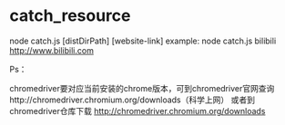 # catch_resource

node catch.js [distDirPath] [website-link]
example:
node catch.js bilibili http://www.bilibili.com

Ps：

chromedriver要对应当前安装的chrome版本，可到chromedriver官网查询http://chromedriver.chromium.org/downloads（科学上网）
或者到chromedriver仓库下载 http://chromedriver.chromium.org/downloads